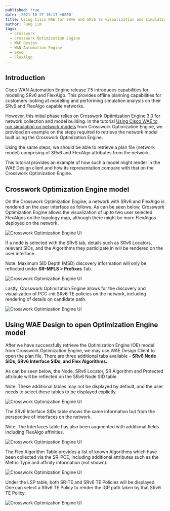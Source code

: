 ```yaml
---
published: true
date: '2021-10-27 10:17 +0800'
title: Using Cisco WAE for SRv6 and SRv6 TE visualization and simulation
author: Fung Lim
tags:
  - Crosswork
  - Crosswork Optimization Engine
  - WAE Design
  - WAN Automation Engine
  - SRv6
  - FlexAlgo
---
```

## Introduction

Cisco WAN Automation Engine release 7.5 introduces capabilities for modeling SRv6 and FlexAlgo. This provides offline planning capabilities for customers looking at modeling and performing simulation analysis on their SRv6 and FlexAlgo capable networks.

However, this initial phase relies on Crosswork Optimization Engine 3.0 for network collection and model building. In the tutorial [Using Cisco WAE to run simulation on network models](https://xrdocs.io/automation/tutorials/using-cisco-wae-to-run-sim-on-network-models-from-OE/) from Crosswork Optimization Engine, we provided an example on the steps required to retrieve the network model built using the Crosswork Optimization Engine.

Using the same steps, we should be able to retrieve a plan file (network model) comprising of SRv6 and FlexAlgo attributes from the network.

This tutorial provides an example of how such a model might render in the WAE Design client and how its representation compare with that on the Crosswork Optimization Engine. 

## Crosswork Optimization Engine model

On the Crosswork Optimization Engine, a network with SRv6 and FlexAlgo is rendered on the user interface as follows. As can be seen below, Crosswork Optimization Engine allows the visualization of up to two user selected FlexAlgos on the topology map, although there might be more FlexAlgos deployed on the network.

![Crosswork Optimization Engine UI]({{site.baseurl}}/images/using-wae-srv6-flexalgo-img001.png)

If a node is selected with the SRv6 tab, details such as SRv6 Locators, relevant SIDs, and the Algorithms they participate in will be rendered on the user interface. 

Note: Maximum SID Depth (MSD) discovery information will only be reflected under **SR-MPLS > Prefixes** Tab.

![Crosswork Optimization Engine UI]({{site.baseurl}}/images/using-wae-srv6-flexalgo-img002.png)

Lastly, Crosswork Optimization Engine allows for the discovery and visualization of PCC-init SRv6 TE policies on the network, including rendering of details on candidate path. 

![Crosswork Optimization Engine UI]({{site.baseurl}}/images/using-wae-srv6-flexalgo-img003.png)


## Using WAE Design to open Optimization Engine model

After we have successfully retrieve the Optimization Engine (OE) model from Crosswork Optimization Engine, we may use WAE Design Client to open the plan file. There are three additional tabs available - **SRv6 Node SIDs, SRv6 Interface SIDs, and Flex Algorithms.**

As can be seen below, the Node, SRv6 Locator, SR Algorithm and Protected attribute will be reflected on the SRv6 Node SID table.

Note: These additional tables may not be displayed by default, and the user needs to select these tables to be displayed explictly.

![Crosswork Optimization Engine UI]({{site.baseurl}}/images/using-wae-srv6-flexalgo-img004.png)

The SRv6 Interface SIDs table shows the same information but from the perspective of interfaces on the network. 

Note: The Interfaces table has also been augmented with additional fields including FlexAlgo affinities.

![Crosswork Optimization Engine UI]({{site.baseurl}}/images/using-wae-srv6-flexalgo-img005.png)

The Flex Algorithm Table provides a list of known Algorithms which have been collected via the SR-PCE, including additional attributes such as the Metric Type and affinity information (not shown).

![Crosswork Optimization Engine UI]({{site.baseurl}}/images/using-wae-srv6-flexalgo-img006.png)

Under the LSP table, both SR-TE and SRv6 TE Policies will be displayed. One can select a SRv6 TE Policy to render the IGP path taken by that SRv6 TE Policy.

![Crosswork Optimization Engine UI]({{site.baseurl}}/images/using-wae-srv6-flexalgo-img007.png)

